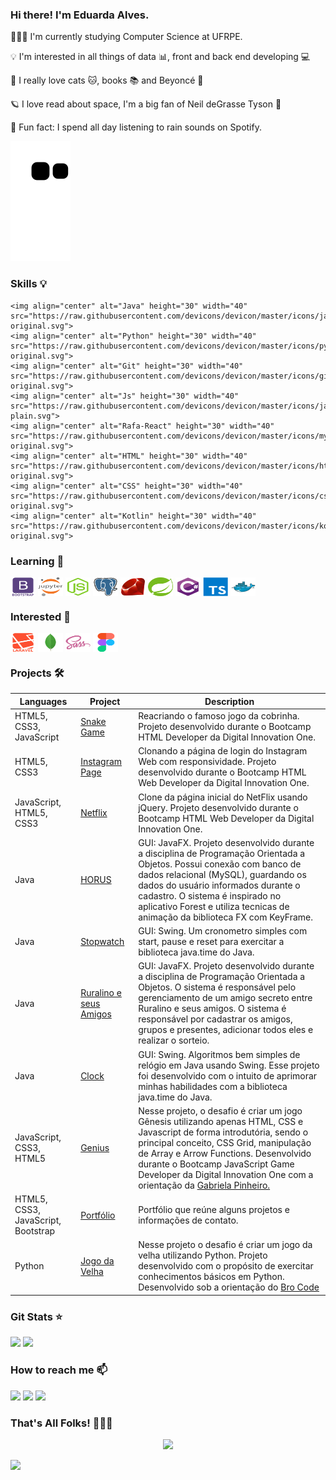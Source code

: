 ### Hi there! I'm Eduarda Alves.


<div>

👩🏽‍🎓 I'm currently studying Computer Science at UFRPE.

💡 I'm interested in all things of data 📊, front and back end developing 💻

💛 I really love cats 🐱, books 📚 and Beyoncé 🎤

🪐 I love read about space, I'm a big fan of Neil deGrasse Tyson 🔭

🍭 Fun fact: I spend all day listening to rain sounds on Spotify. 

</div>
  
  ![Snake animation](https://github.com/eduardaalvess/eduardaalvess/blob/output/github-contribution-grid-snake.svg)
   
  
### Skills 💡

<div>
  
    <img align="center" alt="Java" height="30" width="40" src="https://raw.githubusercontent.com/devicons/devicon/master/icons/java/java-original.svg">
    <img align="center" alt="Python" height="30" width="40" src="https://raw.githubusercontent.com/devicons/devicon/master/icons/python/python-original.svg">
    <img align="center" alt="Git" height="30" width="40" src="https://raw.githubusercontent.com/devicons/devicon/master/icons/git/git-original.svg">
    <img align="center" alt="Js" height="30" width="40" src="https://raw.githubusercontent.com/devicons/devicon/master/icons/javascript/javascript-plain.svg">
    <img align="center" alt="Rafa-React" height="30" width="40" src="https://raw.githubusercontent.com/devicons/devicon/master/icons/mysql/mysql-original.svg">
    <img align="center" alt="HTML" height="30" width="40" src="https://raw.githubusercontent.com/devicons/devicon/master/icons/html5/html5-original.svg">
    <img align="center" alt="CSS" height="30" width="40" src="https://raw.githubusercontent.com/devicons/devicon/master/icons/css3/css3-original.svg">
    <img align="center" alt="Kotlin" height="30" width="40" src="https://raw.githubusercontent.com/devicons/devicon/master/icons/kotlin/kotlin-original.svg">

</div>  

### Learning 🌱

<div>
  
  <img align="center" alt="Bootstrap" height="30" width="40" src="https://raw.githubusercontent.com/devicons/devicon/master/icons/bootstrap/bootstrap-plain-wordmark.svg">
  
  <img align="center" alt="Jupyter" height="30" width="40" src="https://raw.githubusercontent.com/devicons/devicon/master/icons/jupyter/jupyter-original-wordmark.svg">
  <img align="center" alt="NodeJS" height="30" width="40" src="https://raw.githubusercontent.com/devicons/devicon/master/icons/nodejs/nodejs-original.svg">
  <img align="center" alt="Postgre" height="30" width="40" src="https://raw.githubusercontent.com/devicons/devicon/master/icons/postgresql/postgresql-original.svg">
  <img align="center" alt="Ruby" height="30" width="40" src="https://raw.githubusercontent.com/devicons/devicon/master/icons/ruby/ruby-original.svg">
  <img align="center" alt="Spring" height="30" width="40" src="https://raw.githubusercontent.com/devicons/devicon/master/icons/spring/spring-original.svg">
  <img align="center" alt="Csharp" height="30" width="40" src="https://raw.githubusercontent.com/devicons/devicon/master/icons/csharp/csharp-original.svg">
  <img align="center" alt="Ts" height="30" width="40" src="https://raw.githubusercontent.com/devicons/devicon/master/icons/typescript/typescript-plain.svg">
  <img align="center" alt="Docker" height="30" width="40" src="https://raw.githubusercontent.com/devicons/devicon/master/icons/docker/docker-original.svg">

</div>
  
### Interested 📡

<div>  
  
  <img align="center" alt="Lavarel" height="30" width="40" src="https://raw.githubusercontent.com/devicons/devicon/master/icons/laravel/laravel-plain-wordmark.svg">
  <img align="center" alt="MongoDB" height="30" width="40" src="https://raw.githubusercontent.com/devicons/devicon/master/icons/mongodb/mongodb-original.svg">
  <img align="center" alt="SASS" height="30" width="40" src="https://raw.githubusercontent.com/devicons/devicon/master/icons/sass/sass-original.svg">
  <img align="center" alt="Figma" height="30" width="40" src="https://raw.githubusercontent.com/devicons/devicon/master/icons/figma/figma-original.svg">

  
</div>
  
### Projects 🛠

 [//]: <> (Projects)


Languages | Project | Description 
---------- | --------------- | ----------
HTML5, CSS3, JavaScript | [Snake Game](https://github.com/eduardaalvess/snakegame) | Reacriando o famoso jogo da cobrinha. Projeto desenvolvido durante o Bootcamp HTML Developer da Digital Innovation One.
HTML5, CSS3 | [Instagram Page](https://github.com/eduardaalvess/instagram-inicial) | Clonando a página de login do Instagram Web com responsividade. Projeto desenvolvido durante o Bootcamp HTML Web Developer da Digital Innovation One.
JavaScript, HTML5, CSS3 | [Netflix](https://github.com/eduardaalvess/netflix-layout) | Clone da página inicial do NetFlix usando jQuery. Projeto desenvolvido durante o Bootcamp HTML Web Developer da Digital Innovation One.
Java | [HORUS](https://github.com/eduardaalvess/horus) | GUI: JavaFX. Projeto desenvolvido durante a disciplina de Programação Orientada a Objetos. Possui conexão com banco de dados relacional (MySQL), guardando os dados do usuário informados durante o cadastro. O sistema é inspirado no aplicativo Forest e utiliza tecnicas de animação da biblioteca FX com KeyFrame.
Java | [Stopwatch](https://github.com/eduardaalvess/stopwatch) | GUI: Swing. Um cronometro simples com start, pause e reset para exercitar a biblioteca java.time do Java.
Java | [Ruralino e seus Amigos](https://github.com/eduardaalvess/ruralino) | GUI: JavaFX. Projeto desenvolvido durante a disciplina de Programação Orientada a Objetos. O sistema é responsável pelo gerenciamento de um amigo secreto entre Ruralino e seus amigos. O sistema é responsável por cadastrar os amigos, grupos e presentes, adicionar todos eles e realizar o sorteio.
Java | [Clock](https://github.com/eduardaalvess/simpleclock) | GUI: Swing. Algoritmos bem simples de relógio em Java usando Swing. Esse projeto foi desenvolvido com o intuito de aprimorar minhas habilidades com a biblioteca java.time do Java. 
JavaScript, CSS3, HTML5 | [Genius](https://github.com/eduardaalvess/Genius) | Nesse projeto, o desafio é criar um jogo Gênesis utilizando apenas HTML, CSS e Javascript de forma introdutória, sendo o principal conceito, CSS Grid, manipulação de Array e Arrow Functions. Desenvolvido durante o Bootcamp JavaScript Game Developer da Digital Innovation One com a orientação da [Gabriela Pinheiro.](https://github.com/SpruceGabriela)
HTML5, CSS3, JavaScript, Bootstrap | [Portfólio](https://github.com/eduardaalvess/portfolio) | Portfólio que reúne alguns projetos e informações de contato.
Python | [Jogo da Velha](https://github.com/eduardaalvess/TicTacToeInPython) | Nesse projeto o desafio é criar um jogo da velha utilizando Python. Projeto desenvolvido com o propósito de exercitar conhecimentos básicos em Python. Desenvolvido sob a orientação do [Bro Code](https://www.youtube.com/channel/UC4SVo0Ue36XCfOyb5Lh1viQ)
</p>

[//]: <> (GitHub Stats)

### Git Stats ⭐️

<div>  
  
<img height="180em" src="https://github-readme-stats.vercel.app/api?username=eduardaalvess&show_icons=true&theme=dracula&include_all_commits=true&count_private=true"/> <img height="180em" src="https://github-readme-stats.vercel.app/api/top-langs/?username=eduardaalvess&layout=compact&langs_count=7&theme=dracula"/>

</div>  

[//]: <> (Contacts)

### How to reach me 📫

<a href = "mailto:dudah4@gmail.com"><img src="https://img.shields.io/badge/-Gmail-%23333?style=for-the-badge&logo=gmail&logoColor=white" target="_blank"></a>
 <a href="https://www.linkedin.com/in/eduardaalves/" target="_blank"><img src="https://img.shields.io/badge/-LinkedIn-%230077B5?style=for-the-badge&logo=linkedin&logoColor=white" target="_blank"></a> 
 <a href="https://www.instagram.com/saintvkilla/" target="_blank"><img src="https://img.shields.io/badge/-Instagram-%23E4405F?style=for-the-badge&logo=instagram&logoColor=white" target="_blank"></a>


### That's All Folks! 🏄🏽‍♀
<p align="center">
  <img src="https://ib.canaltech.com.br/361132.gif" />
</p>

[//]: <> (Visitantes)

![](https://estruyf-github.azurewebsites.net/api/VisitorHit?user=eduardaalvess&repo=github-visitors-badge&countColorcountColor&countColor=%237B1E7A)

[//]: <> (End)



